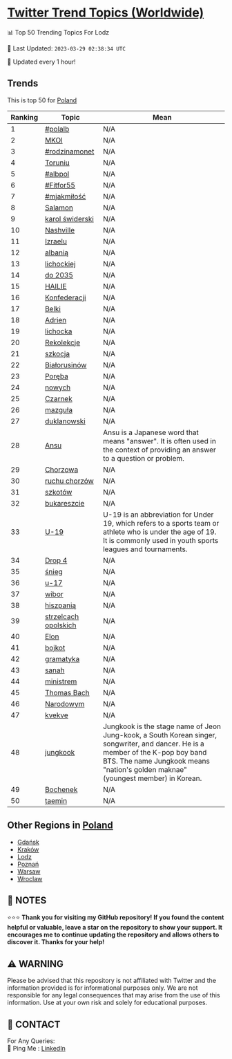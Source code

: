 [Twitter Trend Topics (Worldwide)](https://github.com/ErcinDedeoglu/Twitter-Trend-Topics)
==========


📊 Top 50 Trending Topics For Lodz

📆 Last Updated: `2023-03-29 02:38:34 UTC`

🔧 Updated every 1 hour!


## Trends

This is top 50 for [Poland](</Poland>)

| Ranking | Topic | Mean |
| ------- | ------------ | ------------ |
| 1 | [#polalb](http://twitter.com/search?q=%23polalb) | N/A |
| 2 | [MKOl](http://twitter.com/search?q=MKOl) | N/A |
| 3 | [#rodzinamonet](http://twitter.com/search?q=%23rodzinamonet) | N/A |
| 4 | [Toruniu](http://twitter.com/search?q=Toruniu) | N/A |
| 5 | [#albpol](http://twitter.com/search?q=%23albpol) | N/A |
| 6 | [#Fitfor55](http://twitter.com/search?q=%23Fitfor55) | N/A |
| 7 | [#mjakmiłość](http://twitter.com/search?q=%23mjakmi%c5%82o%c5%9b%c4%87) | N/A |
| 8 | [Salamon](http://twitter.com/search?q=Salamon) | N/A |
| 9 | [karol świderski](http://twitter.com/search?q=karol+%c5%9bwiderski) | N/A |
| 10 | [Nashville](http://twitter.com/search?q=Nashville) | N/A |
| 11 | [Izraelu](http://twitter.com/search?q=Izraelu) | N/A |
| 12 | [albanią](http://twitter.com/search?q=albani%c4%85) | N/A |
| 13 | [lichockiej](http://twitter.com/search?q=lichockiej) | N/A |
| 14 | [do 2035](http://twitter.com/search?q=do+2035) | N/A |
| 15 | [HAILIE](http://twitter.com/search?q=HAILIE) | N/A |
| 16 | [Konfederacji](http://twitter.com/search?q=Konfederacji) | N/A |
| 17 | [Belki](http://twitter.com/search?q=Belki) | N/A |
| 18 | [Adrien](http://twitter.com/search?q=Adrien) | N/A |
| 19 | [lichocka](http://twitter.com/search?q=lichocka) | N/A |
| 20 | [Rekolekcje](http://twitter.com/search?q=Rekolekcje) | N/A |
| 21 | [szkocja](http://twitter.com/search?q=szkocja) | N/A |
| 22 | [Białorusinów](http://twitter.com/search?q=Bia%c5%82orusin%c3%b3w) | N/A |
| 23 | [Poręba](http://twitter.com/search?q=Por%c4%99ba) | N/A |
| 24 | [nowych](http://twitter.com/search?q=nowych) | N/A |
| 25 | [Czarnek](http://twitter.com/search?q=Czarnek) | N/A |
| 26 | [mazguła](http://twitter.com/search?q=mazgu%c5%82a) | N/A |
| 27 | [duklanowski](http://twitter.com/search?q=duklanowski) | N/A |
| 28 | [Ansu](http://twitter.com/search?q=Ansu) | Ansu is a Japanese word that means "answer". It is often used in the context of providing an answer to a question or problem. |
| 29 | [Chorzowa](http://twitter.com/search?q=Chorzowa) | N/A |
| 30 | [ruchu chorzów](http://twitter.com/search?q=ruchu+chorz%c3%b3w) | N/A |
| 31 | [szkotów](http://twitter.com/search?q=szkot%c3%b3w) | N/A |
| 32 | [bukareszcie](http://twitter.com/search?q=bukareszcie) | N/A |
| 33 | [U-19](http://twitter.com/search?q=U-19) | U-19 is an abbreviation for Under 19, which refers to a sports team or athlete who is under the age of 19. It is commonly used in youth sports leagues and tournaments. |
| 34 | [Drop 4](http://twitter.com/search?q=Drop+4) | N/A |
| 35 | [śnieg](http://twitter.com/search?q=%c5%9bnieg) | N/A |
| 36 | [u-17](http://twitter.com/search?q=u-17) | N/A |
| 37 | [wibor](http://twitter.com/search?q=wibor) | N/A |
| 38 | [hiszpanią](http://twitter.com/search?q=hiszpani%c4%85) | N/A |
| 39 | [strzelcach opolskich](http://twitter.com/search?q=strzelcach+opolskich) | N/A |
| 40 | [Elon](http://twitter.com/search?q=Elon) | N/A |
| 41 | [bojkot](http://twitter.com/search?q=bojkot) | N/A |
| 42 | [gramatyka](http://twitter.com/search?q=gramatyka) | N/A |
| 43 | [sanah](http://twitter.com/search?q=sanah) | N/A |
| 44 | [ministrem](http://twitter.com/search?q=ministrem) | N/A |
| 45 | [Thomas Bach](http://twitter.com/search?q=Thomas+Bach) | N/A |
| 46 | [Narodowym](http://twitter.com/search?q=Narodowym) | N/A |
| 47 | [kvekve](http://twitter.com/search?q=kvekve) | N/A |
| 48 | [jungkook](http://twitter.com/search?q=jungkook) | Jungkook is the stage name of Jeon Jung-kook, a South Korean singer, songwriter, and dancer. He is a member of the K-pop boy band BTS. The name Jungkook means "nation's golden maknae" (youngest member) in Korean. |
| 49 | [Bochenek](http://twitter.com/search?q=Bochenek) | N/A |
| 50 | [taemin](http://twitter.com/search?q=taemin) | N/A |



## Other Regions in [Poland](</Poland>)

* [Gdańsk](</Poland/Gdańsk.md>)
* [Kraków](</Poland/Kraków.md>)
* [Lodz](</Poland/Lodz.md>)
* [Poznań](</Poland/Poznań.md>)
* [Warsaw](</Poland/Warsaw.md>)
* [Wroclaw](</Poland/Wroclaw.md>)



## 📝 NOTES

⭐⭐⭐ **Thank you for visiting my GitHub repository! If you found the content helpful or valuable, leave a star on the repository to show your support. It encourages me to continue updating the repository and allows others to discover it. Thanks for your help!**


## ⚠️ WARNING

Please be advised that this repository is not affiliated with Twitter and the information provided is for informational purposes only. We are not responsible for any legal consequences that may arise from the use of this information. Use at your own risk and solely for educational purposes.


## 📨 CONTACT

 For Any Queries:  
            🏓 Ping Me : [LinkedIn](https://www.linkedin.com/in/ercindedeoglu/)
